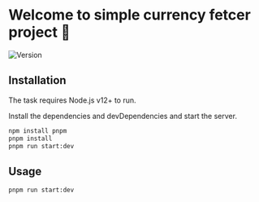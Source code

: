 # Welcome to simple currency fetcer project 👋

![Version](https://img.shields.io/badge/version-0.1.0-blue.svg?cacheSeconds=2592000)

## Installation

The task requires Node.js v12+ to run.

Install the dependencies and devDependencies and start the server.

```sh
npm install pnpm
pnpm install
pnpm run start:dev
```

## Usage

```sh
pnpm run start:dev
```
